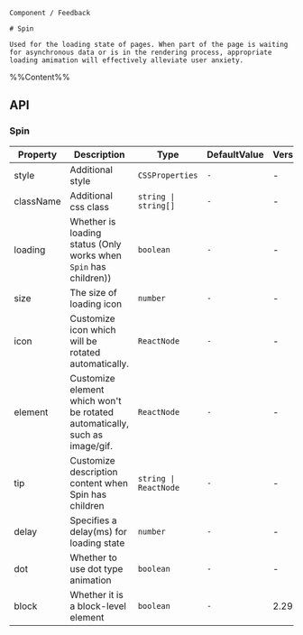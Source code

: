 `````
Component / Feedback

# Spin

Used for the loading state of pages. When part of the page is waiting for asynchronous data or is in the rendering process, appropriate loading amimation will effectively alleviate user anxiety.
`````

%%Content%%

## API

### Spin

|Property|Description|Type|DefaultValue|Version|
|---|---|---|---|---|
|style|Additional style|`CSSProperties`|`-`|-|
|className|Additional css class|`string \| string[]`|`-`|-|
|loading|Whether is loading status (Only works when `Spin` has children))|`boolean`|`-`|-|
|size|The size of loading icon|`number`|`-`|-|
|icon|Customize icon which will be rotated automatically.|`ReactNode`|`-`|-|
|element|Customize element which won't be rotated automatically, such as image/gif.|`ReactNode`|`-`|-|
|tip|Customize description content when Spin has children|`string \| ReactNode`|`-`|-|
|delay|Specifies a delay(ms) for loading state|`number`|`-`|-|
|dot|Whether to use dot type animation|`boolean`|`-`|-|
|block|Whether it is a block-level element|`boolean`|`-`|2.29.0|
